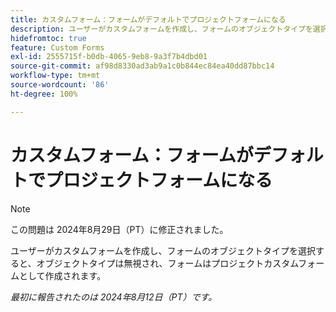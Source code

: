 ```yaml
---
title: カスタムフォーム：フォームがデフォルトでプロジェクトフォームになる
description: ユーザーがカスタムフォームを作成し、フォームのオブジェクトタイプを選択すると、オブジェクトタイプは無視され、フォームはプロジェクトカスタムフォームとして作成されます。
hidefromtoc: true
feature: Custom Forms
exl-id: 2555715f-b0db-4065-9eb8-9a3f7b4dbd01
source-git-commit: af98d8330ad3ab9a1c0b844ec84ea40dd87bbc14
workflow-type: tm+mt
source-wordcount: '86'
ht-degree: 100%

---
```


# カスタムフォーム：フォームがデフォルトでプロジェクトフォームになる

>[!NOTE]
>
>この問題は 2024年8月29日（PT）に修正されました。

ユーザーがカスタムフォームを作成し、フォームのオブジェクトタイプを選択すると、オブジェクトタイプは無視され、フォームはプロジェクトカスタムフォームとして作成されます。

_最初に報告されたのは 2024年8月12日（PT）です。_
